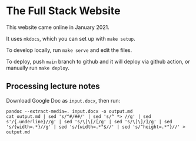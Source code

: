 # The Full Stack Website

This website came online in January 2021.

It uses `mkdocs`, which you can set up with `make setup`.

To develop locally, run `make serve` and edit the files.

To deploy, push `main` branch to github and it will deploy via github action, or manually run `make deploy`.

## Processing lecture notes

Download Google Doc as `input.docx`, then run:

```
pandoc --extract-media=. input.docx -o output.md
cat output.md | sed 's/^#/##/' | sed 's/^ *> //g' | sed s'/{.underline}//g' | sed 's/\[\[/[/g' | sed 's/\]\]/]/g' | sed 's/{width=.*}//g' | sed 's/{width=.*"$//' | sed 's/^height=.*"}//' > output.md
```
